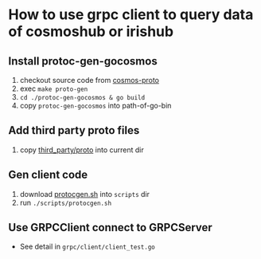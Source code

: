 # How to use grpc client to query data of cosmoshub or irishub

## Install protoc-gen-gocosmos

1. checkout source code from [cosmos-proto](https://github.com/regen-network/cosmos-proto)
2. exec `make proto-gen`
3. `cd ./protoc-gen-gocosmos & go build`
4. copy `protoc-gen-gocosmos` into path-of-go-bin

## Add third party proto files

1. copy [third_party/proto](https://github.com/cosmos/cosmos-sdk/tree/master/third_party/proto) into current dir

## Gen client code

1. download [protocgen.sh](https://github.com/cosmos/cosmos-sdk/blob/master/scripts/protocgen.sh) into `scripts` dir
2. run `./scripts/protocgen.sh`

## Use GRPCClient connect to GRPCServer

- See detail in `grpc/client/client_test.go`